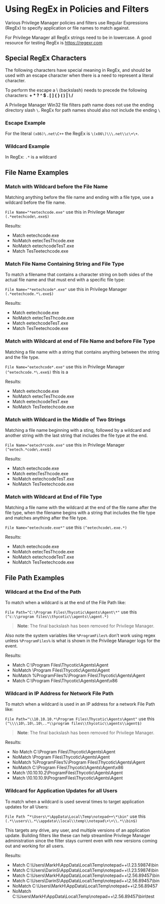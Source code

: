 [title]: # (Using RegEx)
[tags]: # (policy)
[priority]: # (7)
# Using RegEx in Policies and Filters

Various Privilege Manager policies and filters use Regular Expressions (RegEx) to specify application or file names to match against.

For Privilege Manager all RegEx strings need to be in lowercase. A good resource for testing RegEx is https://regexr.com

## Special RegEx Characters

The following characters have special meaning in RegEx, and should be used with an escape character when there is a need to represent a literal character.

To perform the escape a \ (backslash) needs to precede the following characters: __+ * ? ^ $ . [ ] { } ( ) | \ /__

A Privilege Manager Win32 file filters path name does not use the ending directory slash `\`. RegEx for path names should also not include the ending `\`

### Escape Example

For the literal `(x86)\.net\C++` the RegEx is `\(x86\)\\\.net\\c\+\+`.

### Wildcard Example

In RegEx: `.*` is a wildcard

## File Name Examples

### Match with Wildcard before the File Name

Matching anything before the file name and ending with a file type, use a wildcard before the file name.

`File Name="*eetechcode.exe"` use this in Privilege Manager `(.*eetechcode\.exe$)` 

Results:

* Match eetechcode.exe
* NoMatch eetecTesThcode.exe
* NoMatch eetechcodeTesT.exe
* Match TesTeetechcode.exe

### Match File Name Containing String and File Type

To match a filename that contains a character string on both sides of the actual file name and that must end with a specific file type:

`File Name="*eetechcode*.exe"` use this in Privilege Manager `(.*eetechcode.*\.exe$)`

Results:

* Match eetechcode.exe
* NoMatch eetecTesThcode.exe
* Match eetechcodeTesT.exe
* Match TesTeetechcode.exe

### Match with Wildcard at end of File Name and before File Type

Matching a file name with a string that contains anything between the string and the file type.

`File Name="eetechcode*.exe"` use this in Privilege Manager `(^eetechcode.*\.exe$)` this is a 

Results:

* Match eetechcode.exe
* NoMatch eetecTesThcode.exe
* Match eetechcodeTesT.exe
* NoMatch TesTeetechcode.exe

### Match with Wildcard in the Middle of Two Strings

Matching a file name beginning with a sting, followed by a wildcard and another string with the last string that includes the file type at the end.

`File Name="eetech*code.exe"` use this in Privilege Manager `(^eetech.*code\.exe$)`

Results:

* Match eetechcode.exe
* Match eetecTesThcode.exe
* NoMatch eetechcodeTesT.exe
* NoMatch TesTeetechcode.exe

### Match with Wildcard at End of File Type

Matching a file name with the wildcard at the end of the file name after the file type, when the filename begins with a string that includes the file type and matches anything after the file type. 

`File Name="eetechcode.exe*"` use this `(^eetechcode\.exe.*)` 

Results:

* Match eetechcode.exe
* NoMatch eetecTesThcode.exe
* NoMatch eetechcodeTesT.exe
* NoMatch TesTeetechcode.exe

## File Path Examples

### Wildcard at the End of the Path

To match when a wildcard is at the end of the File Path like:

`File Path="C:\Program Files\Thycotic\Agents\Agent\*"` use this `(^c:\\program files\\thycotic\\agents\\agent.*)` 

>**Note**:
>The final backslash has been removed for Privilege Manager.

Also note the system variables like `%ProgramFiles%` don’t work using regex unless `%ProgramFiles%` is what is shown in the Privilege Manager logs for the event.

Results:

* Match C:\Program Files\Thycotic\Agents\Agent
* NoMatch \Program Files\Thycotic\Agents\Agent
* NoMatch %ProgramFiles%\Program Files\Thycotic\Agents\Agent
* Match C:\Program Files\Thycotic\Agents\Agent\x86

### Wildcard in IP Address for Network File Path

To match when a wildcard is used in an IP address for a network File Path like:

`File Path="\\10.10.10.*\Program Files\Thycotic\Agents\Agent"` use this `(^\\\\10\.10\.10\..*\\program files\\thycotic\\agents\\agent$)` 

>**Note**:
>The final backslash has been removed for Privilege Manager.

Results:

* No Match C:\Program Files\Thycotic\Agents\Agent
* NoMatch \Program Files\Thycotic\Agents\Agent
* NoMatch %ProgramFiles%\Program Files\Thycotic\Agents\Agent
* NoMatch C:\Program Files\Thycotic\Agents\Agent\x86
* Match \\10.10.10.2\ProgramFiles\Thycotic\Agents\Agent
* Match \\10.10.10.9\ProgramFiles\Thycotic\Agents\Agent

### Wildcard for Application Updates for all Users

To match when a wildcard is used several times to target application updates for all Users:

`File Path ”*\Users\*\AppData\Local\Temp\notepad++\*\bin"` use this `(.*\\users\\.*\\appdata\\local\\temp\\notepad\+\+\\.*\\bin$)`

This targets any drive, any user, and multiple versions of an application update. Building filters like these can help streamline Privilege Manager administration since the filter stays current even with new versions coming out and working for all users. 

Results:

* Match C:\Users\MarkH\AppData\Local\Temp\notepad++\1.23.59874\bin
* Match C:\Users\DarinS\AppData\Local\Temp\notepad++\1.23.59874\bin
* Match C:\Users\MarkH\AppData\Local\Temp\notepad++\2.56.89457\bin
* Match C:\Users\DarinS\AppData\Local\Temp\notepad++\2.56.89457\bin
* NoMatch C:\Users\MarkH\AppData\Local\Temp\notepad++\2.56.89457
* NoMatch C:\Users\MarkH\AppData\Local\Temp\notepad++\2.56.89457\bin\test
